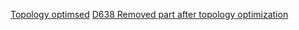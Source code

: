 [Topology optimsed](./D638%20Topology%20Optimised.STL)
[D638 Removed part after topology optimization](./D638%20Removed%20part%20after%20topology%20optimization.STL)